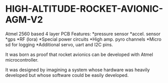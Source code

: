 # HIGH-ALTITUDE-ROCKET-AVIONIC-AGM-V2
Atmel 2560 based 4 layer PCB Features: *pressure sensor *accel. sensor *gps *RF (lora)
*Special power circuits *High amp. pyro channels *Micro sd for logging *Additional servo, uart and I2C pins.

It was born as proof that rocket avionics can be developed with Atmel microcontroller.

It was designed by imagining a system whose hardware was heavily developed but whose software could be easily developed.
